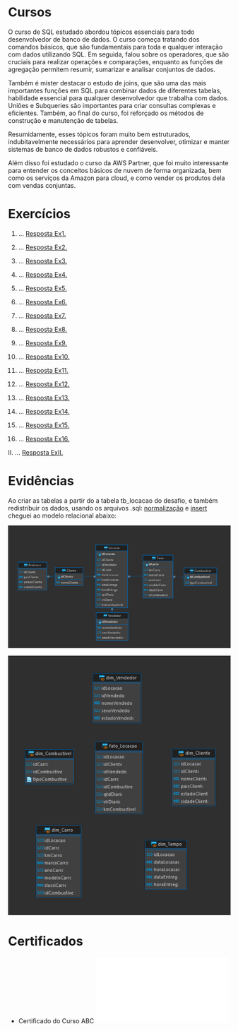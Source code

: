 
# Cursos
O curso de SQL estudado abordou tópicos essenciais para todo desenvolvedor de banco de dados. O curso começa tratando dos comandos básicos, que são fundamentais para toda e qualquer interação com dados utilizando SQL. Em seguida, falou sobre os operadores, que são cruciais para realizar operações e comparações, enquanto as funções de agregação permitem resumir, sumarizar e analisar conjuntos de dados. 

Também é mister destacar o estudo de joins, que são uma das mais importantes funções em SQL para combinar dados de diferentes tabelas, habilidade essencial para qualquer desenvolvedor que trabalha com dados. Uniões e Subqueries são importantes para criar consultas complexas e eficientes. Também, ao final do curso, foi reforçado os métodos de construção e manutenção de tabelas.

Resumidamente, esses tópicos foram muito bem estruturados, indubitavelmente necessários para aprender desenvolver, otimizar e manter sistemas de banco de dados robustos e confiáveis.

Além disso foi estudado o curso da AWS Partner, que foi muito interessante para entender os conceitos básicos de nuvem de forma organizada, bem como os serviços da Amazon para cloud, e como vender os produtos dela com vendas conjuntas.

# Exercícios

1. ...
[Resposta Ex1.](exercicios/ex1.sql)

2. ...
[Resposta Ex2.](exercicios/ex2.sql)

3. ...
[Resposta Ex3.](exercicios/ex3.sql)

4. ...
[Resposta Ex4.](exercicios/ex4.sql)

5. ...
[Resposta Ex5.](exercicios/ex5.sql)

6. ...
[Resposta Ex6.](exercicios/ex6.sql)

7. ...
[Resposta Ex7.](exercicios/ex7.sql)

8. ...
[Resposta Ex8.](exercicios/ex8.sql)

9. ...
[Resposta Ex9.](exercicios/ex9.sql)

10. ...
[Resposta Ex10.](exercicios/ex10.sql)

11. ...
[Resposta Ex11.](exercicios/ex11.sql)

12. ...
[Resposta Ex12.](exercicios/ex12.sql)

13. ...
[Resposta Ex13.](exercicios/ex13.sql)

14. ...
[Resposta Ex14.](exercicios/ex14.sql)

15. ...
[Resposta Ex15.](exercicios/ex15.sql)

16. ...
[Resposta Ex16.](exercicios/ex16.sql)

II. ...
[Resposta ExII.](exercicios/exII.sql)

# Evidências


Ao criar as tabelas a partir do a tabela tb_locacao do desafio, e também redistribuir os dados, usando os arquivos .sql: [normalização](Desafio/etapa-1/normalizacao.sql) e [insert](Desafio/etapa-1/insert.sql) cheguei ao modelo relacional abaixo: 

![Evidencia 1](evidencias/modelo_relacional_desafio.png)


![Evidencia 2](evidencias/modelo_dimensional_desafio.png)

# Certificados


- Certificado do Curso ABC
![Curso AWS](certificados/13660_3_5907563_1720981788_AWSCourseCompletionCertificate.pdf)


